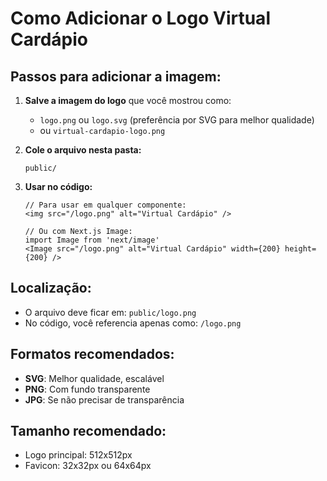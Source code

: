 # Como Adicionar o Logo Virtual Cardápio

## Passos para adicionar a imagem:

1. **Salve a imagem do logo** que você mostrou como:
   - `logo.png` ou `logo.svg` (preferência por SVG para melhor qualidade)
   - ou `virtual-cardapio-logo.png`

2. **Cole o arquivo nesta pasta:**
   ```
   public/
   ```

3. **Usar no código:**
   ```tsx
   // Para usar em qualquer componente:
   <img src="/logo.png" alt="Virtual Cardápio" />
   
   // Ou com Next.js Image:
   import Image from 'next/image'
   <Image src="/logo.png" alt="Virtual Cardápio" width={200} height={200} />
   ```

## Localização:
- O arquivo deve ficar em: `public/logo.png`
- No código, você referencia apenas como: `/logo.png`

## Formatos recomendados:
- **SVG**: Melhor qualidade, escalável
- **PNG**: Com fundo transparente
- **JPG**: Se não precisar de transparência

## Tamanho recomendado:
- Logo principal: 512x512px
- Favicon: 32x32px ou 64x64px
